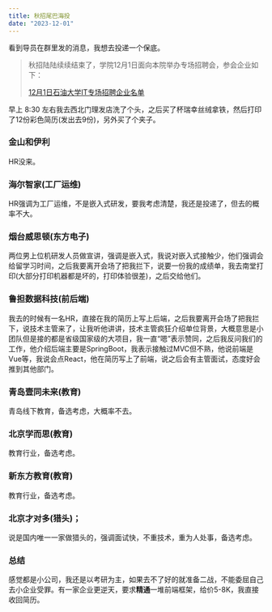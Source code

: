 ```yaml
---
title: 秋招尾巴海投
date: "2023-12-01"
---
```


看到导员在群里发的消息，我想去投递一个保底。

> 秋招陆陆续续结束了，学院12月1日面向本院举办专场招聘会，参会企业如下：
>
> [12月1日石油大学IT专场招聘企业名单](https://mysite-bucket.oss-cn-wulanchabu.aliyuncs.com/blog_img/20231201%E6%B5%B7%E6%8A%95.jpg?x-oss-process=style/small_size_rule)

早上 8:30 左右我去西北门理发店洗了个头，之后买了杯瑞幸丝绒拿铁，然后打印了12份彩色简历(发出去9份)，另外买了个夹子。

### 金山和伊利

HR没来。

### 海尔智家(工厂运维)

HR强调为工厂运维，不是嵌入式研发，要我考虑清楚，我还是投递了，但去的概率不大。

### 烟台威思顿(东方电子)

两位男上位机研发人员做宣讲，强调是嵌入式，我说对嵌入式接触少，他们强调会给留学习时间，之后我要离开会场了把我拦下，说要一份我的成绩单，我去南堂打印(大部分打印机器都是坏的，打印体验很差)，之后交给他们。

### 鲁担数据科技(前后端)

我去的时候有一名HR，直接在我的简历上写上后端，之后我要离开会场了把我拦下，说技术主管来了，让我听他讲讲，技术主管疯狂介绍单位背景，大概意思是小团队但是接的都是省级国家级的大项目，我一直“嗯”表示赞同，之后我反问我们的工作，他介绍后端主要是SpringBoot，我表示接触过MVC但不熟，他说前端是Vue等，我说会点React，他在简历写上了前端，说之后会有主管面试，态度好会推到其他部门。

### 青岛壹同未来(教育)

青岛线下教育，备选考虑，大概率不去。

### 北京学而思(教育)

教育行业，备选考虑。

### 新东方教育(教育)

教育行业，备选考虑。

### 北京才对多(猎头)；

说是国内唯一一家做猎头的，强调面试快，不重技术，重为人处事，备选考虑。

### 总结

感觉都是小公司，我还是以考研为主，如果去不了好的就准备二战，不能委屈自己去小企业受罪。有一家企业更逆天，要求**精通**一堆前端框架，给价5-8K，我直接收回简历。

